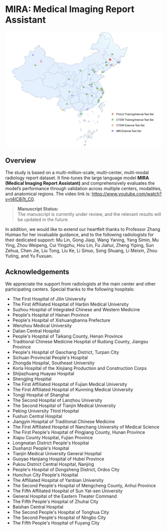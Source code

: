 # MIRA: Medical Imaging Report Assistant

![Multi-center distribution map](Image/Multi_Centers.jpg)


## Overview
The study is based on a multi-million-scale, multi-center, multi-modal radiology report dataset. It fine-tunes the large language model **MIRA (Medical Imaging Report Assistant)** and comprehensively evaluates the model’s performance through validation across multiple centers, modalities, and anatomical regions. The video link is: https://www.youtube.com/watch?v=t4lC8i1t_C0.

> **Manuscript Status:**  
> The manuscript is currently under review, and the relevant results will be updated in the future.

In addition, we would like to extend our heartfelt thanks to Professor Zhang Huimao for her invaluable guidance, and to the following radiologists for their dedicated support: Mu Lin, Gong Jiaqi, Wang Yaning, Yang Simin, Mu Ying, Zhou Weipeng, Cui Yingzhu, Hou Lin, Fu Jiahui, Zheng Yiping, Sun Zehua, Chen Jie, Liu Tong, Liu Ke, Li Sinuo, Song Shuang, Li Meixin, Zhou Yuting, and Yu Fuxuan.

## Acknowledgements
We appreciate the support from radiologists at the main center and other participating centers. Special thanks to the following hospitals:

- The First Hospital of Jilin University  
- The First Affiliated Hospital of Harbin Medical University  
- Suzhou Hospital of Integrated Chinese and Western Medicine  
- People's Hospital of Hainan Province  
- People's Hospital of Xishuangbanna Prefecture  
- Wenzhou Medical University  
- Dalian Central Hospital  
- People's Hospital of Taikang County, Henan Province  
- Traditional Chinese Medicine Hospital of Rudong County, Jiangsu Province  
- People's Hospital of Gaochang District, Turpan City  
- Sichuan Provincial People's Hospital  
- Zhongda Hospital, Southeast University  
- Korla Hospital of the Xinjiang Production and Construction Corps  
- Shijiazhuang Huayao Hospital  
- Shengjing Hospital  
- The First Affiliated Hospital of Fujian Medical University  
- The First Affiliated Hospital of Kunming Medical University  
- Tongji Hospital of Shanghai
- The Second Hospital of Lanzhou University  
- The Second Hospital of Tianjin Medical University  
- Peking University Third Hospital  
- Fushun Central Hospital  
- Jiangyin Hospital of Traditional Chinese Medicine  
- The First Affiliated Hospital of Nanchang University of Medical Science  
- The First People's Hospital of Pingjiang County, Hunan Province  
- Xiapu County Hospital, Fujian Province  
- Longmatan District People's Hospital  
- Dushanzi People's Hospital  
- Tianjin Medical University General Hospital  
- Guoyao Hanjiang Hospital of Hubei Province  
- Pukou District Central Hospital, Nanjing  
- People's Hospital of Dongsheng District, Ordos City  
- Hunchun City People's Hospital  
- The Affiliated Hospital of Yanbian University  
- The Second People's Hospital of Mengcheng County, Anhui Province  
- The Fifth Affiliated Hospital of Sun Yat-sen University  
- General Hospital of the Eastern Theater Command  
- The Fifth People's Hospital of Zhuhai City  
- Baishan Central Hospital  
- The Second People's Hospital of Tonghua City  
- The Second People's Hospital of Ningbo City  
- The Fifth People's Hospital of Fuyang City

